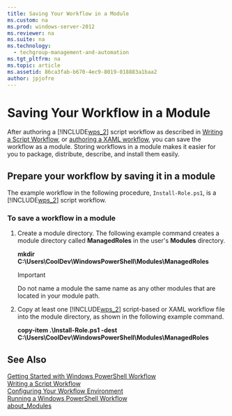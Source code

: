 ```yaml
---
title: Saving Your Workflow in a Module
ms.custom: na
ms.prod: windows-server-2012
ms.reviewer: na
ms.suite: na
ms.technology: 
  - techgroup-management-and-automation
ms.tgt_pltfrm: na
ms.topic: article
ms.assetid: 86ca3fab-b670-4ec9-8019-018883a1baa2
author: jpjofre
---
```

# Saving Your Workflow in a Module
After authoring a [!INCLUDE[wps_2](../Token/wps_2_md.md)] script workflow as described in [Writing a Script Workflow](../Topic/Writing-a-Script-Workflow.md), or [authoring a XAML workflow](http://msdn.microsoft.com/library/dd489396.aspx), you can save the workflow as a module. Storing workflows in a module makes it easier for you to package, distribute, describe, and install them easily.  
  
## <a name="BKMK_save"></a>Prepare your workflow by saving it in a module  
The example workflow in the following procedure, `Install-Role.ps1`, is a [!INCLUDE[wps_2](../Token/wps_2_md.md)] script workflow.  
  
### <a name="BKMK_module"></a>To save a workflow in a module  
  
1.  Create a module directory. The following example command creates a module directory called **ManagedRoles** in the user's **Modules** directory.  
  
    **mkdir C:\\Users\\CoolDev\\WindowsPowerShell\\Modules\\ManagedRoles**  
  
    > [!IMPORTANT]  
    > Do not name a module the same name as any other modules that are located in your module path.  
  
2.  Copy at least one [!INCLUDE[wps_2](../Token/wps_2_md.md)] script\-based or XAML workflow file into the module directory, as shown in the following example command.  
  
    **copy\-item .\\Install\-Role.ps1 \-dest C:\\Users\\CoolDev\\WindowsPowerShell\\Modules\\ManagedRoles**  
  
## See Also  
[Getting Started with Windows PowerShell Workflow](../Topic/Getting-Started-with-Windows-PowerShell-Workflow.md)  
[Writing a Script Workflow](../Topic/Writing-a-Script-Workflow.md)  
[Configuring Your Workflow Environment](../Topic/Configuring-Your-Workflow-Environment.md)  
[Running a Windows PowerShell Workflow](../Topic/Running-a-Windows-PowerShell-Workflow.md)  
[about\_Modules](http://technet.microsoft.com/library/hh847804.aspx)  
  
